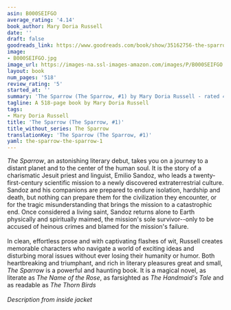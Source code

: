 ```yaml
---
asin: B000SEIFGO
average_rating: '4.14'
book_author: Mary Doria Russell
date: ''
draft: false
goodreads_link: https://www.goodreads.com/book/show/35162756-the-sparrow
image:
- B000SEIFGO.jpg
image_url: https://images-na.ssl-images-amazon.com/images/P/B000SEIFGO.01._SCLZZZZZZZ.jpg
layout: book
num_pages: '518'
review_rating: '5'
started_at: ''
summary: 'The Sparrow (The Sparrow, #1) by Mary Doria Russell - rated 4.14/5 on Goodreads'
tagline: A 518-page book by Mary Doria Russell
tags:
- Mary Doria Russell
title: 'The Sparrow (The Sparrow, #1)'
title_without_series: The Sparrow
translationKey: 'The Sparrow (The Sparrow, #1)'
yaml: the-sparrow-the-sparrow-1
---
```


<i>The Sparrow</i>, an astonishing literary debut, takes you on a journey to a distant planet and to the center of the human soul. It is the story of a charismatic Jesuit priest and linguist, Emilio Sandoz, who leads a twenty-first-century scientific mission to a newly discovered extraterrestrial culture. Sandoz and his companions are prepared to endure isolation, hardship and death, but nothing can prepare them for the civilization they encounter, or for the tragic misunderstanding that brings the mission to a catastrophic end. Once considered a living saint, Sandoz returns alone to Earth physically and spiritually maimed, the mission's sole survivor--only to be accused of heinous crimes and blamed for the mission's failure.<br /><br />In clean, effortless prose and with captivating flashes of wit, Russell creates memorable characters who navigate a world of exciting ideas and disturbing moral issues without ever losing their humanity or humor. Both heartbreaking and triumphant, and rich in literary pleasures great and small, <i>The Sparrow</i> is a powerful and haunting book. It is a magical novel, as literate as <i>The Name of the Rose</i>, as farsighted as <i>The Handmaid's Tale</i> and as readable as <i>The Thorn Birds</i><br /><br /><i>Description from inside jacket</i>